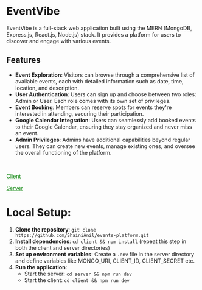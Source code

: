 # EventVibe
EventVibe is a full-stack web application built using the MERN (MongoDB, Express.js, React.js, Node.js) stack. It provides a platform for users to discover and engage with various events. 
## Features

- **Event Exploration**: Visitors can browse through a comprehensive list of available events, each with detailed information such as date, time, location, and description.
- **User Authentication**: Users can sign up and choose between two roles: Admin or User. Each role comes with its own set of privileges.
- **Event Booking**: Members can reserve spots for events they're interested in attending, securing their participation.
- **Google Calendar Integration**: Users can seamlessly add booked events to their Google Calendar, ensuring they stay organized and never miss an event.
- **Admin Privileges**: Admins have additional capabilities beyond regular users. They can create new events, manage existing ones, and oversee the overall functioning of the platform.

<br />

 <a href="https://eventvibe-app.netlify.app/" style="color:green">Client</a>

<a href="https://events-platform-amlk.onrender.com/api/events" style="color:green">Server</a>



# Local Setup:

1. **Clone the repository**: `git clone https://github.com/ShainiAnil/events-platform.git`
2. **Install dependencies**: `cd client && npm install` (repeat this step in both the client and server directories)
3. **Set up environment variables**: Create a `.env` file in the server directory and define variables like MONGO_URI, CLIENT_ID, CLIENT_SECRET etc.
4. **Run the application**:
   - Start the server: `cd server && npm run dev`
   - Start the client: `cd client && npm run dev`


